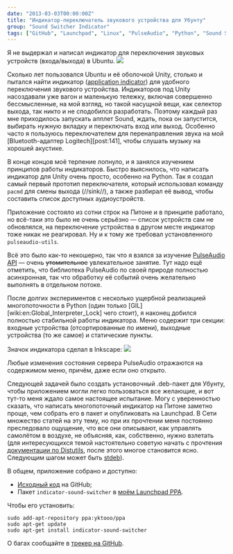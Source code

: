 ```yaml
---
date: "2013-03-03T00:00:00Z"
title: "Индикатор-переключатель звукового устройства для Убунту"
group: "Sound Switcher Indicator"
tags: ["GitHub", "Launchpad", "Linux", "PulseAudio", "Python", "Sound Switcher Indicator", "Ubuntu", "Unity", "звук", "индикатор"]
---
```


Я не выдержал и написал индикатор для переключения звуковых устройств (входа/выхода) в Ubuntu.
![](img:3.bp.blogspot.com/-A68LFuAIxlg/UTMgzAqh53I/AAAAAAAAWrg/rlpYgjefo70/s1600/Screenshot.png)

<!--more-->

Сколько лет пользовался Ubuntu и её оболочкой Unity, столько и пытался найти индикатор ([application indicator](http://unity.ubuntu.com/projects/appindicators/)) для удобного переключения звукового устройства. Индикаторов под Unity насоздавали уже вагон и маленькую тележку, включая совершенно бессмысленные, на мой взгляд, но такой насущной вещи, как селектор выхода, так никто и не сподобился разработать. Поэтому каждый раз мне приходилось запускать апплет Sound, ждать, пока он запустится, выбирать нужную вкладку и переключать вход или выход. Особенно часто я пользуюсь переключателем для перенаправления звука на мой [Bluetooth-адаптер Logitech][post:141], чтобы слушать музыку на хорошей акустике.

В конце концов моё терпение лопнуло, и я занялся изучением принципов работы индикаторов. Быстро выяснилось, что написать индикатор для Unity очень просто, особенно на Python. Так я создал самый первый прототип переключателя, который использовал команду `pacmd` для смены выхода (//sink//), а также разбирал её вывод, чтобы составить список доступных аудиоустройств.

Приложение состояло из сотни строк на Питоне и в принципе работало, но всё-таки это было не очень серьёзно — список устройств сам не обновлялся, на переключение устройства в другом месте индикатор тоже никак не реагировал. Ну и к тому же требовал установленного `pulseaudio-utils`.

Всё это было как-то некошерно, так что я взялся за изучение [PulseAudio API](http://freedesktop.org/software/pulseaudio/doxygen/) — очень ~~утомительное~~ увлекательное занятие. Тут надо ещё отметить, что библиотека PulseAudio по своей природе полностью асинхронная, так что обработку её событий очень желательно выполнять в отдельном потоке.

После долгих экспериментов с несколько ущербной реализацией многопоточности в Python (один только [GIL][wiki:en:Global_Interpreter_Lock] чего стоит), я наконец добился полностью стабильной работы индикатора. Меню содержит три секции: входные устройства (отсортированные по имени), выходные устройства (то же самое) и статические пункты.

Значок индикатора сделал в Inkscape:
![](img:3.bp.blogspot.com/-WRWhSSdMb4w/UTMb99DLYOI/AAAAAAAAWqI/u5v1qpzawqY/s1600/indicator-sound-switcher.png)

Любые изменения состояния сервера PulseAudio отражаются на содержимом меню, причём, даже если оно открыто.

Следующей задачей было создать установочный .deb-пакет для Убунту, чтобы приложением могли легко пользоваться все желающие, и вот тут-то меня ждало самое настоящее испытание. Могу с уверенностью сказать, что написать многопоточный индикатор на Питоне заметно проще, чем собрать его в пакет и опубликовать на Launchpad. В Сети множество статей на эту тему, но при их прочтении меня постоянно преследовало ощущение, что все они описывают, как управлять самолётом в воздухе, не объясняя, как, собственно, нужно взлетать (для интересующихся темой настоятельно советую начать с прочтения [документации по Distutils](http://docs.python.org/2/distutils/), после этого многое становится ясно. Следующим шагом может быть [stdeb](https://github.com/astraw/stdeb)).

В общем, приложение собрано и доступно:

* [Исходный код](https://github.com/yktoo/indicator-sound-switcher) на GitHub;
* Пакет `indicator-sound-switcher` в [моём Launchpad PPA](https://launchpad.net/~yktooo/+archive/ppa).

Чтобы его установить:

    sudo add-apt-repository ppa:yktooo/ppa
    sudo apt-get update
    sudo apt-get install indicator-sound-switcher

О багах сообщайте в [трекер на GitHub](https://github.com/yktoo/indicator-sound-switcher/issues).

